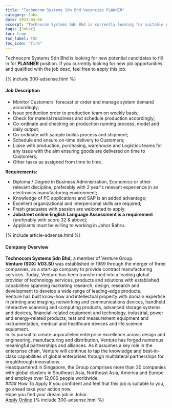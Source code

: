 ```yaml
---
title: "Technocom Systems Sdn Bhd Vacancies PLANNER" 
category: Jobs 
date: 2021-04-08 
excerpt: "Technocom Systems Sdn Bhd is currently looking for suitable person to fill in the PLANNER which based in Johor" 
tags: [Johor] 
toc: true 
toc_label: TOC 
toc_icon: "fire" 
--- 
```


<p>Technocom Systems Sdn Bhd is looking for new potential candidates to fill in for <b>PLANNER</b> position. If you currently looking for new job opportunities and qualified with the job desc, feel free to apply this job.
</p>{% include 300-adsense.html %} 
<div><div><h4>Job Description</h4></div><div><div><span><div><div><ul><li>Monitor Customers&#8217; forecast or order and manage system demand accordingly;</li><li>Issue production order to production team on weekly basis;</li><li>Check for material readiness and schedule production accordingly;</li><li>Co-ordinate and checking on production running process, model and daily output;</li><li>Co-ordinate with sample builds process and shipment;</li><li>Schedule and ensure on-time delivery to Customers;&#160;</li><li>Liaise with production, purchasing, warehouse and Logistics teams for any issue with the aim ensuring goods are delivered on time to Customers;</li><li>Other tasks as assigned from time to time.</li></ul></div><div><strong>Requirements:</strong></div><ul><li>Diploma / Degree in Business Administration, Economics or other relevant discipline, preferably with&#160;2 year's relevant experience in an electronics manufacturing environment;</li><li>Knowledge of PC applications and SAP is an added advantage;</li><li>Excellent organizational and interpersonal skills are required;&#160;</li><li>Fresh graduates with passion are welcomed to apply;</li><li><strong>Jobstreet online English Language Assessment is a requirement </strong>(preferably with score 32 &amp; above);</li><li>Applicants must be willing to working in Johor Bahru.</li></ul></div></span></div></div></div> 
{% include article-adsense.html %} 
<div><div><h4>Company Overview</h4></div><div><div><span><div><div>
<strong>Technocom Systems Sdn Bhd,</strong> a member of Venture Group.</div>
<div>
<div>
<strong>Venture (SGX: V03.SI)</strong> was established in 1989 through the merger of three companies, as a start-up company to provide contract manufacturing services. Today, Venture has been transformed into a leading global provider of technology services, products and solutions with established capabilities spanning marketing research, design, research and development to develop a wide range of leading-edge products.</div>
<div>
		Venture has built know-how and intellectual property with domain expertise in printing and imaging, networking and communications devices, handheld interactive scanning and computing products, advanced storage systems and devices, financial-related equipment and technology, industrial, power and energy-related products, test and measurement equipment and instrumentation, medical and healthcare devices and life science equipment.</div>
<div>
		In its pursuit to create unparalleled enterprise excellence across design and engineering, manufacturing and distribution, Venture has forged numerous meaningful partnerships and alliances. As it assumes a key role in the enterprise chain, Venture will continue to tap the knowledge and best-in-class capabilities of global enterprises through multilateral partnerships for breakthrough innovations.</div>
<div>
		Headquartered in Singapore, the Group comprises more than 30 companies with global clusters in Southeast Asia, Northeast Asia, America and Europe and employs over 12,000 people worldwide.</div>
</div></div></span></div></div></div> 
#### How To Apply 
If you confident and feel that this job is suitable to you, go ahead take your action now. <br/> 
Hope you find your dream job in Johor. <br/> 
<a href="https://www.jobstreet.com.my/en/job/planner-4529164?jobId=jobstreet-my-job-4529164&" class="btn btn--info" target="_blank" rel="nofollow noopenner">Apply Online</a> 
{% include 300-adsense.html %} 